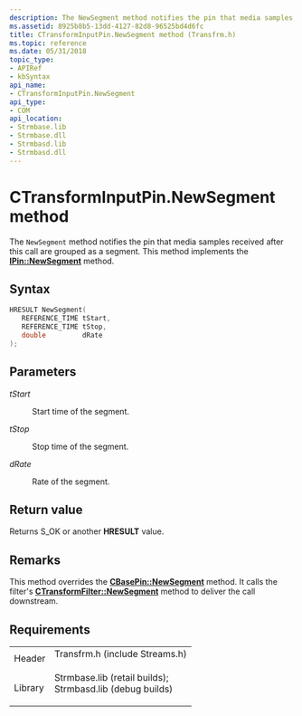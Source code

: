 ```yaml
---
description: The NewSegment method notifies the pin that media samples received after this call are grouped as a segment. This method implements the IPin::NewSegment method.
ms.assetid: 8925b8b5-13dd-4127-82d8-96525bd4d6fc
title: CTransformInputPin.NewSegment method (Transfrm.h)
ms.topic: reference
ms.date: 05/31/2018
topic_type: 
- APIRef
- kbSyntax
api_name: 
- CTransformInputPin.NewSegment
api_type: 
- COM
api_location: 
- Strmbase.lib
- Strmbase.dll
- Strmbasd.lib
- Strmbasd.dll
---
```


# CTransformInputPin.NewSegment method

The `NewSegment` method notifies the pin that media samples received after this call are grouped as a segment. This method implements the [**IPin::NewSegment**](/windows/desktop/api/Strmif/nf-strmif-ipin-newsegment) method.

## Syntax


```C++
HRESULT NewSegment(
   REFERENCE_TIME tStart,
   REFERENCE_TIME tStop,
   double         dRate
);
```



## Parameters

<dl> <dt>

*tStart* 
</dt> <dd>

Start time of the segment.

</dd> <dt>

*tStop* 
</dt> <dd>

Stop time of the segment.

</dd> <dt>

*dRate* 
</dt> <dd>

Rate of the segment.

</dd> </dl>

## Return value

Returns S\_OK or another **HRESULT** value.

## Remarks

This method overrides the [**CBasePin::NewSegment**](cbasepin-newsegment.md) method. It calls the filter's [**CTransformFilter::NewSegment**](ctransformfilter-newsegment.md) method to deliver the call downstream.

## Requirements



|                    |                                                                                                                                                                                            |
|--------------------|--------------------------------------------------------------------------------------------------------------------------------------------------------------------------------------------|
| Header<br/>  | <dl> <dt>Transfrm.h (include Streams.h)</dt> </dl>                                                                                  |
| Library<br/> | <dl> <dt>Strmbase.lib (retail builds); </dt> <dt>Strmbasd.lib (debug builds)</dt> </dl> |



 

 




